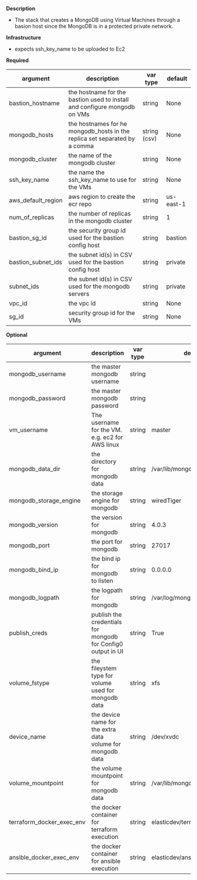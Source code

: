 **Description**

  - The stack that creates a MongoDB using Virtual Machines through a basion host since the MongoDB is in a protected private network.

**Infrastructure**

  - expects ssh_key_name to be uploaded to Ec2

**Required**

| argument      | description                            | var type | default      |
| ------------- | -------------------------------------- | -------- | ------------ |
| bastion_hostname   | the hostname for the bastion used to install and configure mongodb on VMs       | string   | None         |
| mongodb_hosts   | the hostnames for he mongodb_hosts in the replica set separated by a comma       | string (csv)   | None         |
| mongodb_cluster   | the name of the mongodb cluster       | string   | None         |
| ssh_key_name   | the name the ssh_key_name to use for the VMs       | string   | None         |
| aws_default_region   | aws region to create the ecr repo                | string   | us-east-1         |
| num_of_replicas   | the number of replicas in the mongodb cluster       | string   | 1         |
| bastion_sg_id   | the security group id used for the bastion config host      | string   | bastion         |
| bastion_subnet_ids   | the subnet id(s) in CSV used for the bastion config host      | string   | private         |
| subnet_ids   | the subnet id(s) in CSV used for the mongodb servers     | string   | private         |
| vpc_id | the vpc id | string   | None       |
| sg_id | security group id for the VMs | string   | None       |

**Optional**

| argument           | description                            | var type |  default      |
| ------------- | -------------------------------------- | -------- | ------------ |
| mongodb_username | the master mongodb username    | string   | <random>       |
| mongodb_password | the master mongodb password    | string   | <random>       |
| vm_username | The username for the VM.  e.g. ec2 for AWS linux     | string   | master       |
| mongodb_data_dir | the directory for mongodb data | string   | /var/lib/mongodb       |
| mongodb_storage_engine | the storage engine for mongodb | string   | wiredTiger       |
| mongodb_version | the version for mongodb | string   | 4.0.3       |
| mongodb_port | the port for mongodb | string   | 27017       |
| mongodb_bind_ip | the bind ip for mongodb to listen | string   | 0.0.0.0       |
| mongodb_logpath | the logpath for mongodb | string   | /var/log/mongodb/mongod.log      |
| publish_creds | publish the credentials for mongodb for Config0 output in UI | string   | True     |
| volume_fstype | the fileystem type for volume used for mongodb data | string   | xfs       |
| device_name | the device name for the extra data volume for mongodb data | string   | /dev/xvdc       |
| volume_mountpoint | the volume mountpoint for mongodb data | string   | /var/lib/mongodb       |
| terraform_docker_exec_env | the docker container for terraform execution | string   | elasticdev/terraform-run-env       |
| ansible_docker_exec_env | the docker container for ansible execution | string   | elasticdev/ansible-run-env       |
